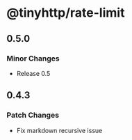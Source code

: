 # @tinyhttp/rate-limit

## 0.5.0

### Minor Changes

- Release 0.5

## 0.4.3

### Patch Changes

- Fix markdown recursive issue
